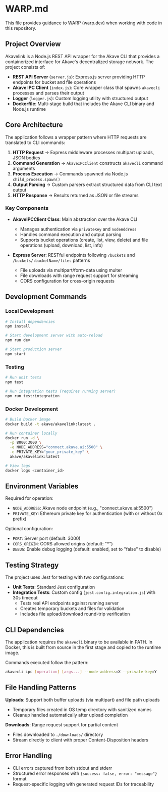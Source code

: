 # WARP.md

This file provides guidance to WARP (warp.dev) when working with code in this repository.

## Project Overview

Akavelink is a Node.js REST API wrapper for the Akave CLI that provides a containerized interface for Akave's decentralized storage network. The project consists of:

- **REST API Server** (`server.js`): Express.js server providing HTTP endpoints for bucket and file operations
- **Akave IPC Client** (`index.js`): Core wrapper class that spawns `akavecli` processes and parses their output
- **Logger** (`logger.js`): Custom logging utility with structured output
- **Dockerfile**: Multi-stage build that includes the Akave CLI binary and Node.js runtime

## Core Architecture

The application follows a wrapper pattern where HTTP requests are translated to CLI commands:

1. **HTTP Request** → Express middleware processes multipart uploads, JSON bodies
2. **Command Generation** → `AkaveIPCClient` constructs `akavecli` command arguments
3. **Process Execution** → Commands spawned via Node.js `child_process.spawn()`
4. **Output Parsing** → Custom parsers extract structured data from CLI text output
5. **HTTP Response** → Results returned as JSON or file streams

### Key Components

- **AkaveIPCClient Class**: Main abstraction over the Akave CLI
  - Manages authentication via `privateKey` and `nodeAddress`  
  - Handles command execution and output parsing
  - Supports bucket operations (create, list, view, delete) and file operations (upload, download, list, info)

- **Express Server**: RESTful endpoints following `/buckets` and `/buckets/:bucketName/files` patterns
  - File uploads via multipart/form-data using multer
  - File downloads with range request support for streaming
  - CORS configuration for cross-origin requests

## Development Commands

### Local Development
```bash
# Install dependencies
npm install

# Start development server with auto-reload
npm run dev

# Start production server
npm start
```

### Testing
```bash
# Run unit tests
npm test

# Run integration tests (requires running server)
npm run test:integration
```

### Docker Development
```bash
# Build Docker image
docker build -t akave/akavelink:latest .

# Run container locally
docker run -d \
  -p 8000:3000 \
  -e NODE_ADDRESS="connect.akave.ai:5500" \
  -e PRIVATE_KEY="your_private_key" \
  akave/akavelink:latest

# View logs
docker logs <container_id>
```

## Environment Variables

Required for operation:
- `NODE_ADDRESS`: Akave node endpoint (e.g., "connect.akave.ai:5500")
- `PRIVATE_KEY`: Ethereum private key for authentication (with or without 0x prefix)

Optional configuration:
- `PORT`: Server port (default: 3000)
- `CORS_ORIGIN`: CORS allowed origins (default: "*")
- `DEBUG`: Enable debug logging (default: enabled, set to "false" to disable)

## Testing Strategy

The project uses Jest for testing with two configurations:

- **Unit Tests**: Standard Jest configuration
- **Integration Tests**: Custom config (`jest.config.integration.js`) with 30s timeout
  - Tests real API endpoints against running server
  - Creates temporary buckets and files for validation
  - Includes file upload/download round-trip verification

## CLI Dependencies

The application requires the `akavecli` binary to be available in PATH. In Docker, this is built from source in the first stage and copied to the runtime image.

Commands executed follow the pattern:
```bash
akavecli ipc [operation] [args...] --node-address=X --private-key=Y
```

## File Handling Patterns

**Uploads**: Support both buffer uploads (via multipart) and file path uploads
- Temporary files created in OS temp directory with sanitized names
- Cleanup handled automatically after upload completion

**Downloads**: Range request support for partial content
- Files downloaded to `./downloads/` directory
- Stream directly to client with proper Content-Disposition headers

## Error Handling

- CLI errors captured from both stdout and stderr
- Structured error responses with `{success: false, error: "message"}` format
- Request-specific logging with generated request IDs for traceability
